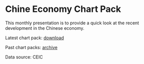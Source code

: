 # Chine Economy Chart Pack

This monthly presentation is to provide a quick look at the recent development in the Chinese economy. 

Latest chart pack: [download](pack.pdf)

Past chart packs: [archive](archive/)

Data source: CEIC